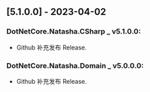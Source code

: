 <!--
This project adheres to [Semantic Versioning](https://semver.org).
Note: In this file, do not use the hard wrap in the middle of a sentence for compatibility with GitHub comment style markdown rendering.


发布日志节点案例格式如下(支持多版本发布):
Example:

## [1.0.2] - 2023-03-10 
 
###  mynuget _ v4.0.0.0:
- 初步版本 简单实现 还未优化
###  xxx.xxx _ v1.2.0:
- 初步版本 简单实现 还未优化
- fix warning 
###  myproject1 _ v3.2.0-beta.2:
- 初步版本 简单实现 还未优化
- fix warning 
###  myproject2 _ 1.0.0:
- 初步版本 简单实现 还未优化
- fix warning 

## [5.2.0.0] - 2023-04-26 
##  DotNetCore.Natasha.CSharp _ v5.2.0.0:
- 使用 NMS Template 接管 CI 的部分功能.
- 取消 SourceLink.GitHub 的继承性.
- 优化几处内存占用问题.
- 增加隐式 using 配置文件以支持隐式 using 引用. 当项目开启 `<ImplicitUsings>enable</ImplicitUsings>` 时,自动生效.
- 增加初始化 PE 信息判断, 跳过无效 DLL 文件.
- 整改 AssemblyCSharpBuilder, 修改几处 API:
  - 增加 GetAvailableCompilation, 开发者使用此API可以进行单独编译信息整合以及语义语法修剪,其结果为 Compilation 属性, 为下一步编译程序集做准备.
  - 增加 ClearCompilationCache 移除当前 编译单元的编译信息, 运行 GetAvailableCompilation/GetAssembly 将重新构建编译信息.
  - 增加 WithRandomAssenblyName 将当前编译单元的程序集名更改为 GUID 随机名.
  - 增加 ClearScript 清除当前编译单元储存的所有C#脚本代码.
  - 增加 Clear 清除脚本代码,清除编译信息,清除程序集名.
- 增加一个节省性能开销的 API.
  - AnalysisIgnoreAccessibility(), 调用此方法,语义检测将检测元数据的访问级别,可能增加性能开销.
  - NotAnalysisIgnoreAccessibility(), 调用此方法,语义检测将忽视检测元数据的访问级别,降低开销(编译单元默认使用的是低开销方案), 安全编程请选择此项.
- 编译单元增加两个方便操作的 API.
  - AddWithFullUsing(script): 增加脚本时,默认覆盖全域的 Using 引用.
  - AddWithDefaultUsing(script): 增加脚本时,默认覆盖主域的 Using 引用.
- 新增 Type 的扩展 API:
  - GetDelegateFromType , 参考 GetDelegateFromShortName 的用法.
- **[破坏性更改]** 下列 API, 从 AssemblyCSharpBuilder 的扩展方法 更改为 Assembly 类型的扩展方法:
  - GetTypeFromShortName / GetTypeFromFullName, 
  - GetMethodFromShortName / GetMethodFromFullName
  - GetDelegateFromShortName / GetDelegateFromFullName
> 使用迁移: builder.GetDelegateFromShortName() 更改为 builder.GetAssembly().GetDelegateFromShortName();
> builder.GetAssembly() 仍然不可多次编译, 请及时缓存结果.

##  DotNetCore.Natasha.Domain _ v5.1.0.0:
- 取消 SourceLink.GitHub 的继承性.
- 增加隐式 using 配置文件以支持隐自动 using 引用.
-->

## [5.1.0.0] - 2023-04-02

###  DotNetCore.Natasha.CSharp _ v5.1.0.0:
- Github 补充发布 Release.

###  DotNetCore.Natasha.Domain _ v5.0.0.0:
- Github 补充发布 Release.


